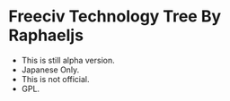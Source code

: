 Freeciv Technology Tree By Raphaeljs
=========

 * This is still alpha version.
 * Japanese Only.
 * This is not official.
 * GPL.